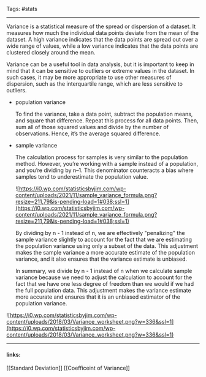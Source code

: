 
Tags: #stats 

------------------------------------------

Variance is a statistical measure of the spread or dispersion of a dataset. It measures how much the individual data points deviate from the mean of the dataset. A high variance indicates that the data points are spread out over a wide range of values, while a low variance indicates that the data points are clustered closely around the mean.

Variance can be a useful tool in data analysis, but it is important to keep in mind that it can be sensitive to outliers or extreme values in the dataset. In such cases, it may be more appropriate to use other measures of dispersion, such as the interquartile range, which are less sensitive to outliers.

- population variance
    
    To find the variance, take a data point, subtract the population means, and square that difference. Repeat this process for all data points. Then, sum all of those squared values and divide by the number of observations. Hence, it’s the average squared difference.
    
     
- sample variance
    
    The calculation process for samples is very similar to the population method. However, you’re working with a sample instead of a population, and you’re dividing by n–1. This denominator counteracts a bias where samples tend to underestimate the population value.
    
    ![https://i0.wp.com/statisticsbyjim.com/wp-content/uploads/2021/11/sample_variance_formula.png?resize=211,79&is-pending-load=1#038;ssl=1](https://i0.wp.com/statisticsbyjim.com/wp-content/uploads/2021/11/sample_variance_formula.png?resize=211,79&is-pending-load=1#038;ssl=1)
    
    By dividing by n - 1 instead of n, we are effectively "penalizing" the sample variance slightly to account for the fact that we are estimating the population variance using only a subset of the data. This adjustment makes the sample variance a more accurate estimate of the population variance, and it also ensures that the variance estimate is unbiased.
    
    In summary, we divide by n - 1 instead of n when we calculate sample variance because we need to adjust the calculation to account for the fact that we have one less degree of freedom than we would if we had the full population data. This adjustment makes the variance estimate more accurate and ensures that it is an unbiased estimator of the population variance.
    

![https://i0.wp.com/statisticsbyjim.com/wp-content/uploads/2018/03/Variance_worksheet.png?w=336&ssl=1](https://i0.wp.com/statisticsbyjim.com/wp-content/uploads/2018/03/Variance_worksheet.png?w=336&ssl=1)




---------------------
#### links:
[[Standard Deviation]]
[[Coefficeint of Variance]]
